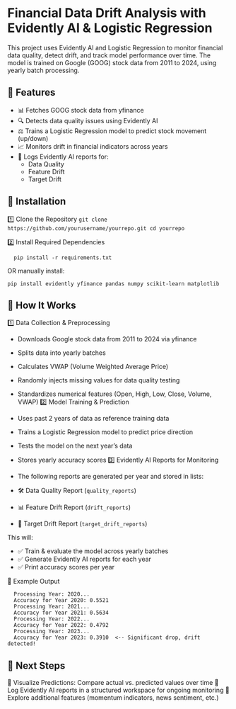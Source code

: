 # Financial Data Drift Analysis with Evidently AI & Logistic Regression
This project uses Evidently AI and Logistic Regression to monitor financial data quality, detect drift, and track model performance over time. The model is trained on Google (GOOG) stock data from 2011 to 2024, using yearly batch processing.

## 📌 Features
- 📊 Fetches GOOG stock data from yfinance
- 🔍 Detects data quality issues using Evidently AI
- ⚖️ Trains a Logistic Regression model to predict stock movement (up/down)
- 📈 Monitors drift in financial indicators across years
- 📑 Logs Evidently AI reports for:
  - Data Quality
  - Feature Drift
  - Target Drift
  
## 📌 Installation
1️⃣ Clone the Repository
``git clone https://github.com/yourusername/yourrepo.git
cd yourrepo``

2️⃣ Install Required Dependencies
```
  pip install -r requirements.txt
```
OR manually install:
```
pip install evidently yfinance pandas numpy scikit-learn matplotlib
```

## 📌 How It Works
1️⃣ Data Collection & Preprocessing
- Downloads Google stock data from 2011 to 2024 via yfinance
- Splits data into yearly batches
- Calculates VWAP (Volume Weighted Average Price)
- Randomly injects missing values for data quality testing
- Standardizes numerical features (Open, High, Low, Close, Volume, VWAP)
2️⃣ Model Training & Prediction
- Uses past 2 years of data as reference training data
- Trains a Logistic Regression model to predict price direction
- Tests the model on the next year’s data
- Stores yearly accuracy scores
3️⃣ Evidently AI Reports for Monitoring
- The following reports are generated per year and stored in lists:

- 🛠 Data Quality Report (`quality_reports`)
- 📊 Feature Drift Report (`drift_reports`)
- 🎯 Target Drift Report (`target_drift_reports`)

This will: 
- ✅ Train & evaluate the model across yearly batches
- ✅ Generate Evidently AI reports for each year
- ✅ Print accuracy scores per year

📌 Example Output
```  
  Processing Year: 2020...
  Accuracy for Year 2020: 0.5521
  Processing Year: 2021...
  Accuracy for Year 2021: 0.5634
  Processing Year: 2022...
  Accuracy for Year 2022: 0.4792
  Processing Year: 2023...
  Accuracy for Year 2023: 0.3910  <-- Significant drop, drift detected!
```

## 📌 Next Steps
🔹 Visualize Predictions: Compare actual vs. predicted values over time
🔹 Log Evidently AI reports in a structured workspace for ongoing monitoring
🔹 Explore additional features (momentum indicators, news sentiment, etc.)
